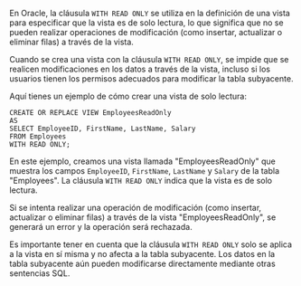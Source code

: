 En Oracle, la cláusula `WITH READ ONLY` se utiliza en la definición de una vista para especificar que la vista es de solo lectura, lo que significa que no se pueden realizar operaciones de modificación (como insertar, actualizar o eliminar filas) a través de la vista.

Cuando se crea una vista con la cláusula `WITH READ ONLY`, se impide que se realicen modificaciones en los datos a través de la vista, incluso si los usuarios tienen los permisos adecuados para modificar la tabla subyacente.

Aquí tienes un ejemplo de cómo crear una vista de solo lectura:

```
CREATE OR REPLACE VIEW EmployeesReadOnly
AS
SELECT EmployeeID, FirstName, LastName, Salary
FROM Employees
WITH READ ONLY;
```

En este ejemplo, creamos una vista llamada "EmployeesReadOnly" que muestra los campos `EmployeeID`, `FirstName`, `LastName` y `Salary` de la tabla "Employees". La cláusula `WITH READ ONLY` indica que la vista es de solo lectura.

Si se intenta realizar una operación de modificación (como insertar, actualizar o eliminar filas) a través de la vista "EmployeesReadOnly", se generará un error y la operación será rechazada.

Es importante tener en cuenta que la cláusula `WITH READ ONLY` solo se aplica a la vista en sí misma y no afecta a la tabla subyacente. Los datos en la tabla subyacente aún pueden modificarse directamente mediante otras sentencias SQL.